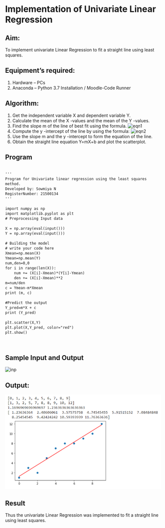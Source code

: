# Implementation of Univariate Linear Regression
## Aim:
To implement univariate Linear Regression to fit a straight line using least squares.
## Equipment’s required:
1.	Hardware – PCs
2.	Anaconda – Python 3.7 Installation / Moodle-Code Runner
## Algorithm:
1.	Get the independent variable X and dependent variable Y.
2.	Calculate the mean of the X -values and the mean of the Y -values.
3.	Find the slope m of the line of best fit using the formula.
 ![eqn1](./eq1.jpg)
4.	Compute the y -intercept of the line by using the formula:
![eqn2](./eq2.jpg)  
5.	Use the slope m and the y -intercept to form the equation of the line.
6.	Obtain the straight line equation Y=mX+b and plot the scatterplot.
## Program
```
 
''' 
Program for Univariate linear regression using the least squares method.
Developed by: Sowmiya N
RegisterNumber: 21500134
'''

import numpy as np
import matplotlib.pyplot as plt
# Preprocessing Input data

X = np.array(eval(input()))
Y = np.array(eval(input()))

# Building the model
# write your code here
Xmean=np.mean(X)
Ymean=np.mean(Y)
num,den=0,0
for i in range(len(X)):
    num += (X[i]-Xmean)*(Y[i]-Ymean)
    den += (X[i]-Xmean)**2
m=num/den
c = Ymean-m*Xmean
print (m, c)

#Predict the output
Y_pred=m*X + c
print (Y_pred)

plt.scatter(X,Y)
plt.plot(X,Y_pred, color="red")
plt.show()



```
## Sample Input and Output
![inp](./input.jpg)

## Output:
![output](./maths99.png)
## Result
Thus the univariate Linear Regression was implemented to fit a straight line using least squares.
